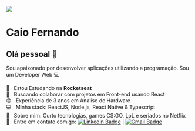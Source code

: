 <img width="auto" src="https://github.com/tgmarinho/tgmarinho/blob/master/banner.png">


# Caio Fernando

## Olá pessoal 👋
Sou apaixonado por desenvolver aplicações utilizando a programação.
Sou um Developer Web  :computer:

 :rocket:  &nbsp; Estou Estudando na **Rocketseat**
 <br/> :purple_heart: &nbsp; Buscando colaborar com projetos em Front-end usando React
 <br/> :blush: &nbsp; Experiência de 3 anos em Analise de Hardware
 <br/> :computer: &nbsp; Minha stack: ReactJS, Node.js, React Native & Typescript
 <br/> 💬  &nbsp; Sobre mim: Curto tecnologias, games CS:GO, LoL e seriados no Netflix
 <br/> :email: &nbsp; Entre em contato comigo: [![Linkedin Badge](https://img.shields.io/badge/-CaioFernando-blue?style=flat-square&logo=Linkedin&logoColor=white&link=https://www.linkedin.com/in/caioronan)](https://www.linkedin.com/in/caioronan/) 
| 
[![Gmail Badge](https://img.shields.io/badge/-caiocfsa@gmail.com-c14438?style=flat-square&logo=Gmail&logoColor=white&link=mailto:caiocfsa@gmail.com)](mailto:caiocfsa@gmail.com)
